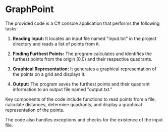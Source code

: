 # GraphPoint

The provided code is a C# console application that performs the following tasks:

1. **Reading Input:** It locates an input file named "input.txt" in the project directory and reads a list of points from it.

2. **Finding Furthest Points:** The program calculates and identifies the furthest points from the origin (0,0) and their respective quadrants.

3. **Graphical Representation:** It generates a graphical representation of the points on a grid and displays it.

4. **Output:** The program saves the furthest points and their quadrant information to an output file named "output.txt."

Key components of the code include functions to read points from a file, calculate distances, determine quadrants, and display a graphical representation of the points.

The code also handles exceptions and checks for the existence of the input file.
